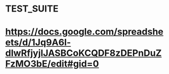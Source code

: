 # TEST_SUITE
# https://docs.google.com/spreadsheets/d/1Jq9A6l-dIwRfjyjlJASBCoKCQDF8zDEPnDuZFzMO3bE/edit#gid=0

